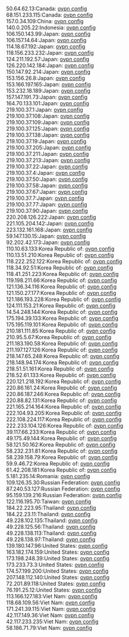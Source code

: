 50.64.62.13:Canada: [ovpn config](vpn/50_64_62_13.ovpn)  
68.151.233.115:Canada: [ovpn config](vpn/68_151_233_115.ovpn)  
157.0.34.109:China: [ovpn config](vpn/157_0_34_109.ovpn)  
140.0.205.22:Indonesia: [ovpn config](vpn/140_0_205_22.ovpn)  
106.150.143.99:Japan: [ovpn config](vpn/106_150_143_99.ovpn)  
106.157.14.64:Japan: [ovpn config](vpn/106_157_14_64.ovpn)  
114.18.67.192:Japan: [ovpn config](vpn/114_18_67_192.ovpn)  
118.156.233.232:Japan: [ovpn config](vpn/118_156_233_232.ovpn)  
124.211.192.57:Japan: [ovpn config](vpn/124_211_192_57.ovpn)  
126.220.142.184:Japan: [ovpn config](vpn/126_220_142_184.ovpn)  
150.147.92.214:Japan: [ovpn config](vpn/150_147_92_214.ovpn)  
153.156.26.8:Japan: [ovpn config](vpn/153_156_26_8.ovpn)  
153.166.197.165:Japan: [ovpn config](vpn/153_166_197_165.ovpn)  
153.232.18.189:Japan: [ovpn config](vpn/153_232_18_189.ovpn)  
157.147.191.73:Japan: [ovpn config](vpn/157_147_191_73.ovpn)  
164.70.133.101:Japan: [ovpn config](vpn/164_70_133_101.ovpn)  
219.100.37.1:Japan: [ovpn config](vpn/219_100_37_1.ovpn)  
219.100.37.108:Japan: [ovpn config](vpn/219_100_37_108.ovpn)  
219.100.37.109:Japan: [ovpn config](vpn/219_100_37_109.ovpn)  
219.100.37.125:Japan: [ovpn config](vpn/219_100_37_125.ovpn)  
219.100.37.138:Japan: [ovpn config](vpn/219_100_37_138.ovpn)  
219.100.37.19:Japan: [ovpn config](vpn/219_100_37_19.ovpn)  
219.100.37.205:Japan: [ovpn config](vpn/219_100_37_205.ovpn)  
219.100.37.211:Japan: [ovpn config](vpn/219_100_37_211.ovpn)  
219.100.37.213:Japan: [ovpn config](vpn/219_100_37_213.ovpn)  
219.100.37.22:Japan: [ovpn config](vpn/219_100_37_22.ovpn)  
219.100.37.4:Japan: [ovpn config](vpn/219_100_37_4.ovpn)  
219.100.37.50:Japan: [ovpn config](vpn/219_100_37_50.ovpn)  
219.100.37.58:Japan: [ovpn config](vpn/219_100_37_58.ovpn)  
219.100.37.67:Japan: [ovpn config](vpn/219_100_37_67.ovpn)  
219.100.37.7:Japan: [ovpn config](vpn/219_100_37_7.ovpn)  
219.100.37.77:Japan: [ovpn config](vpn/219_100_37_77.ovpn)  
219.100.37.90:Japan: [ovpn config](vpn/219_100_37_90.ovpn)  
220.208.126.222:Japan: [ovpn config](vpn/220_208_126_222.ovpn)  
221.105.204.142:Japan: [ovpn config](vpn/221_105_204_142.ovpn)  
223.132.161.168:Japan: [ovpn config](vpn/223_132_161_168.ovpn)  
59.147.130.15:Japan: [ovpn config](vpn/59_147_130_15.ovpn)  
92.202.42.173:Japan: [ovpn config](vpn/92_202_42_173.ovpn)  
110.10.63.133:Korea Republic of: [ovpn config](vpn/110_10_63_133.ovpn)  
110.13.51.210:Korea Republic of: [ovpn config](vpn/110_13_51_210.ovpn)  
118.222.252.122:Korea Republic of: [ovpn config](vpn/118_222_252_122.ovpn)  
118.34.92.51:Korea Republic of: [ovpn config](vpn/118_34_92_51.ovpn)  
118.41.251.223:Korea Republic of: [ovpn config](vpn/118_41_251_223.ovpn)  
119.198.211.66:Korea Republic of: [ovpn config](vpn/119_198_211_66.ovpn)  
121.136.34.116:Korea Republic of: [ovpn config](vpn/121_136_34_116.ovpn)  
121.150.27.177:Korea Republic of: [ovpn config](vpn/121_150_27_177.ovpn)  
121.186.193.228:Korea Republic of: [ovpn config](vpn/121_186_193_228.ovpn)  
124.111.153.21:Korea Republic of: [ovpn config](vpn/124_111_153_21.ovpn)  
14.54.248.144:Korea Republic of: [ovpn config](vpn/14_54_248_144.ovpn)  
175.194.39.133:Korea Republic of: [ovpn config](vpn/175_194_39_133.ovpn)  
175.195.119.101:Korea Republic of: [ovpn config](vpn/175_195_119_101.ovpn)  
210.181.111.85:Korea Republic of: [ovpn config](vpn/210_181_111_85.ovpn)  
210.95.5.67:Korea Republic of: [ovpn config](vpn/210_95_5_67.ovpn)  
211.183.190.58:Korea Republic of: [ovpn config](vpn/211_183_190_58.ovpn)  
211.197.127.126:Korea Republic of: [ovpn config](vpn/211_197_127_126.ovpn)  
218.147.65.248:Korea Republic of: [ovpn config](vpn/218_147_65_248.ovpn)  
218.148.94.174:Korea Republic of: [ovpn config](vpn/218_148_94_174.ovpn)  
218.51.51.161:Korea Republic of: [ovpn config](vpn/218_51_51_161.ovpn)  
218.52.61.133:Korea Republic of: [ovpn config](vpn/218_52_61_133.ovpn)  
220.121.218.192:Korea Republic of: [ovpn config](vpn/220_121_218_192.ovpn)  
220.86.161.24:Korea Republic of: [ovpn config](vpn/220_86_161_24.ovpn)  
220.86.187.246:Korea Republic of: [ovpn config](vpn/220_86_187_246.ovpn)  
220.88.82.131:Korea Republic of: [ovpn config](vpn/220_88_82_131.ovpn)  
221.165.214.164:Korea Republic of: [ovpn config](vpn/221_165_214_164.ovpn)  
222.104.93.205:Korea Republic of: [ovpn config](vpn/222_104_93_205.ovpn)  
222.108.224.117:Korea Republic of: [ovpn config](vpn/222_108_224_117.ovpn)  
222.233.104.126:Korea Republic of: [ovpn config](vpn/222_233_104_126.ovpn)  
39.117.66.233:Korea Republic of: [ovpn config](vpn/39_117_66_233.ovpn)  
49.175.49.144:Korea Republic of: [ovpn config](vpn/49_175_49_144.ovpn)  
58.121.50.162:Korea Republic of: [ovpn config](vpn/58_121_50_162.ovpn)  
58.232.231.81:Korea Republic of: [ovpn config](vpn/58_232_231_81.ovpn)  
58.239.158.79:Korea Republic of: [ovpn config](vpn/58_239_158_79.ovpn)  
59.9.46.72:Korea Republic of: [ovpn config](vpn/59_9_46_72.ovpn)  
61.42.208.181:Korea Republic of: [ovpn config](vpn/61_42_208_181.ovpn)  
5.181.235.14:Romania: [ovpn config](vpn/5_181_235_14.ovpn)  
109.126.35.30:Russian Federation: [ovpn config](vpn/109_126_35_30.ovpn)  
87.240.53.127:Russian Federation: [ovpn config](vpn/87_240_53_127.ovpn)  
95.159.139.216:Russian Federation: [ovpn config](vpn/95_159_139_216.ovpn)  
122.116.195.70:Taiwan: [ovpn config](vpn/122_116_195_70.ovpn)  
184.22.223.95:Thailand: [ovpn config](vpn/184_22_223_95.ovpn)  
184.22.23.11:Thailand: [ovpn config](vpn/184_22_23_11.ovpn)  
49.228.102.135:Thailand: [ovpn config](vpn/49_228_102_135.ovpn)  
49.228.125.56:Thailand: [ovpn config](vpn/49_228_125_56.ovpn)  
49.228.138.113:Thailand: [ovpn config](vpn/49_228_138_113.ovpn)  
49.228.138.97:Thailand: [ovpn config](vpn/49_228_138_97.ovpn)  
139.180.147.96:United States: [ovpn config](vpn/139_180_147_96.ovpn)  
163.182.174.159:United States: [ovpn config](vpn/163_182_174_159.ovpn)  
173.198.248.39:United States: [ovpn config](vpn/173_198_248_39.ovpn)  
173.233.73.3:United States: [ovpn config](vpn/173_233_73_3.ovpn)  
174.57.199.200:United States: [ovpn config](vpn/174_57_199_200.ovpn)  
207.148.112.140:United States: [ovpn config](vpn/207_148_112_140.ovpn)  
72.201.89.118:United States: [ovpn config](vpn/72_201_89_118.ovpn)  
76.191.25.12:United States: [ovpn config](vpn/76_191_25_12.ovpn)  
113.166.127.183:Viet Nam: [ovpn config](vpn/113_166_127_183.ovpn)  
118.68.109.56:Viet Nam: [ovpn config](vpn/118_68_109_56.ovpn)  
171.241.39.115:Viet Nam: [ovpn config](vpn/171_241_39_115.ovpn)  
42.117.149.36:Viet Nam: [ovpn config](vpn/42_117_149_36.ovpn)  
42.117.233.235:Viet Nam: [ovpn config](vpn/42_117_233_235.ovpn)  
58.186.71.79:Viet Nam: [ovpn config](vpn/58_186_71_79.ovpn)  
